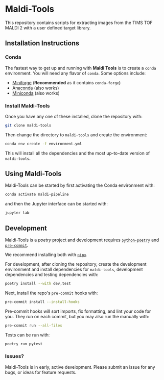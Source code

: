 # Maldi-Tools

This repository contains scripts for extracting images from the TIMS TOF MALDI 2 with a user defined target library.

## Installation Instructions


### Conda
The fastest way to get up and running with **Maldi Tools** is to create a `conda` environment. You will need any flavor of `conda`. Some options include:
- [Miniforge](https://github.com/conda-forge/miniforge) (**Recommended** as it contains `conda-forge`)
- [Anaconda](https://www.anaconda.com/products/distribution) (also works)
- [Miniconda](https://docs.conda.io/en/latest/miniconda.html) (also works)

### Install Maldi-Tools

Once you have any one of these installed, clone the repository with:

```sh
git clone maldi-tools
```

Then change the directory to `maldi-tools` and create the environment:

```sh
conda env create -f environment.yml
```

This will install all the dependencies and the most up-to-date version of `maldi-tools`.

## Using Maldi-Tools

Maldi-Tools can be started by first activating the Conda environment with:

```sh
conda activate maldi-pipeline
```

and then the Jupyter interface can be started with:

```sh
jupyter lab
```

## Development

Maldi-Tools is a *poetry* project and development requires [`python-poetry`](https://python-poetry.org) and [`pre-commit`](https://pre-commit.com).

We recommend installing both with [`pipx`](https://pypa.github.io/pipx/).

For development, after cloning the repository, create the development environment and install dependencies for `maldi-tools`, development dependencies and testing dependencies with:
```sh
poetry install --with dev,test
```

Next, install the repo's `pre-commit` hooks with:
```sh
pre-commit install --install-hooks
```
Pre-commit hooks will sort imports, fix formatting, and lint your code for you. They run on each commit, but you may also run the manually with:

```sh
pre-commit run --all-files
```

Tests can be run with:
```sh
poetry run pytest
```

### Issues?
Maldi-Tools is in early, active development. Please submit an issue for any bugs, or ideas for feature requests.
